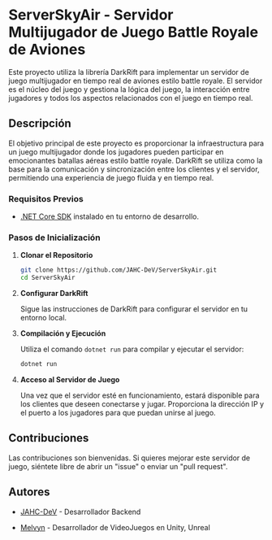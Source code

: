 # ServerSkyAir - Servidor Multijugador de Juego Battle Royale de Aviones

Este proyecto utiliza la librería DarkRift para implementar un servidor de juego multijugador en tiempo real de aviones estilo battle royale. El servidor es el núcleo del juego y gestiona la lógica del juego, la interacción entre jugadores y todos los aspectos relacionados con el juego en tiempo real.

## Descripción

El objetivo principal de este proyecto es proporcionar la infraestructura para un juego multijugador donde los jugadores pueden participar en emocionantes batallas aéreas estilo battle royale. DarkRift se utiliza como la base para la comunicación y sincronización entre los clientes y el servidor, permitiendo una experiencia de juego fluida y en tiempo real.

### Requisitos Previos
- [.NET Core SDK](https://dotnet.microsoft.com/download) instalado en tu entorno de desarrollo.

### Pasos de Inicialización

1. **Clonar el Repositorio**

    ```bash
    git clone https://github.com/JAHC-DeV/ServerSkyAir.git
    cd ServerSkyAir
    ```

2. **Configurar DarkRift**

    Sigue las instrucciones de DarkRift para configurar el servidor en tu entorno local.

3. **Compilación y Ejecución**

    Utiliza el comando `dotnet run` para compilar y ejecutar el servidor:

    ```bash
    dotnet run
    ```

4. **Acceso al Servidor de Juego**

    Una vez que el servidor esté en funcionamiento, estará disponible para los clientes que deseen conectarse y jugar. Proporciona la dirección IP y el puerto a los jugadores para que puedan unirse al juego.

## Contribuciones

Las contribuciones son bienvenidas. Si quieres mejorar este servidor de juego, siéntete libre de abrir un "issue" o enviar un "pull request".

## Autores

- [JAHC-DeV](https://github.com/JAHC-DeV) - Desarrollador Backend

- [Melvyn](https://github.com/melvynmartinez861229) - Desarrollador de VideoJuegos en Unity, Unreal
